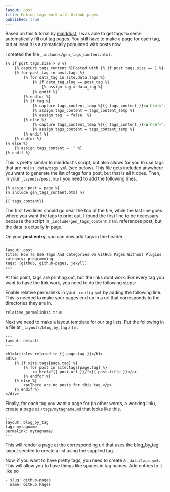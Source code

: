 ```yaml
---
layout: post
title: Making tags work with Github pages
published: true
---
```


Based on this tutorial by [minddust](http://www.minddust.com/post/tags-and-categories-on-github-pages/), I was able to get tags to semi-automatically fill out tag pages. You still have to make a page for each tag, but at least it is automatically populated with posts now. 

I created the file ``_includes/gen_tags_content.html``.

```html
{% if post.tags.size > 0 %}
    {% capture tags_content %}Posted with {% if post.tags.size == 1 %}<i class="fa fa-tag"></i>{% else %}<i class="fa fa-tags"></i>{% endif %}: {% endcapture %}
    {% for post_tag in post.tags %}
        {% for data_tag in site.data.tags %}
            {% if data_tag.slug == post_tag %}
                {% assign tag = data_tag %}
            {% endif %}
        {% endfor %}
        {% if tag %}
            {% capture tags_content_temp %}{{ tags_content }}<a href="/tags/{{ tag.slug }}/">{{ tag.name }}</a>{% if forloop.last == false %}, {% endif %}{% endcapture %}
            {% assign tags_content = tags_content_temp %}
            {% assign tag  = false  %}
        {% else %}
            {% capture tags_content_temp %}{{ tags_content }}<a href="/tags/{{ post_tag }}/">{{ post_tag }}</a>{% if forloop.last == false %}, {% endif %}{% endcapture %}
            {% assign tags_content = tags_content_temp %}
        {% endif %}
    {% endfor %}
{% else %}
    {% assign tags_content = '' %}
{% endif %}
```

This is pretty similar to minddust's script, but also allows for you to use tags that are not in ``_data/tags.yml`` (see below). This file gets included anywhere you want to generate the list of tags for a post, but that is all it does. Then, in your ``_layouts/post.html`` you need to add the following lines.

```
{% assign post = page %}
{% include gen_tags_content.html %}
...
{{ tags_content}}
```

The first two lines should go near the top of the file, while the last line goes where you want the tags to print out.
I found the first line to be necessary because the script in ``_include/gen_tags_content.html`` references post, but the data is actually in page. 

On your **post entry**, you can now add tags in the header. 

```
---
layout: post
title: How To Use Tags And Categories On GitHub Pages Without Plugins
category: programming
tags: [github, github-pages, jekyll]
---
```

At this point, tags are printing out, but the links dont work. For every tag you want to have the link work, you need to do the following steps:

Enable relative permalinks in your ``_config.yml`` by adding the following line. This is needed to make your pages end up in a url that corresponds to the directories they are in.

```
relative_permalinks: true
```

Next we need to make a layout template for our tag lists. Put the following in a file at ``_layouts/blog_by_tag.html``

```
---
layout: default
---

<h1>Articles related to {{ page.tag }}</h1>
<div>
    {% if site.tags[page.tag] %}
        {% for post in site.tags[page.tag] %}
            <a href="{{ post.url }}/">{{ post.title }}</a>
        {% endfor %}
    {% else %}
        <p>There are no posts for this tag.</p>
    {% endif %}
</div>
```


Finally, for each tag you want a page for (in other words, a working link), create a page at ``/tags/mytagname.md`` that looks like this.

```
---
layout: blog_by_tag
tag: mytagname
permalink: mytagname/
---
```

This will render a page at the corresponding url that uses the blog_by_tag layout seeded to create a list using the supplied tag.


Now, if you want to have pretty tags, you need to create a ``_data/tags.yml``. This will allow you to have things like spaces in tag names. Add entries to it like so

```
- slug: github-pages
  name: GitHub Pages
```
